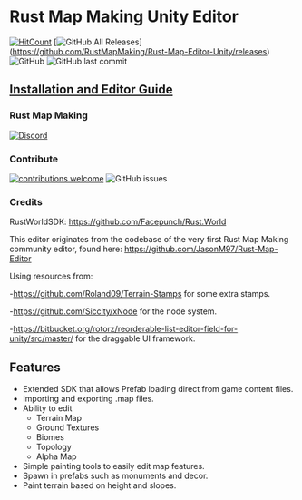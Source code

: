 # Rust Map Making Unity Editor
[![HitCount](http://hits.dwyl.io/Adsitoz/RustMapMaking/Rust-Map-Editor-Unity.svg)](http://hits.dwyl.io/Adsitoz/RustMapMaking/Rust-Map-Editor-Unity)
[![GitHub All Releases](https://img.shields.io/github/downloads/RustMapMaking/Rust-Map-Editor-Unity/total.svg)]
(https://github.com/RustMapMaking/Rust-Map-Editor-Unity/releases)
![GitHub](https://img.shields.io/github/license/RustMapMaking/Rust-Map-Editor-Unity.svg)
![GitHub last commit](https://img.shields.io/github/last-commit/RustMapMaking/Rust-Map-Editor-Unity.svg)

## [Installation and Editor Guide](https://github.com/RustMapMaking/Rust-Map-Editor-Unity/wiki/Unity-Editor-Guide)
### Rust Map Making
[![Discord](https://img.shields.io/discord/503695639918411788.svg?label=Discord)](https://discord.gg/HPmTWVa)
### Contribute

[![contributions welcome](https://img.shields.io/badge/contributions-welcome-brightgreen.svg?style=flat)](https://github.com/RustMapMaking/Rust-Map-Editor-Unity/issues)
![GitHub issues](https://img.shields.io/github/issues/RustMapMaking/Rust-Map-Editor-Unity.svg)

### Credits
RustWorldSDK: https://github.com/Facepunch/Rust.World

This editor originates from the codebase of the very first Rust Map Making community editor, found here: https://github.com/JasonM97/Rust-Map-Editor

Using resources from:

-https://github.com/Roland09/Terrain-Stamps for some extra stamps.

-https://github.com/Siccity/xNode for the node system.

-https://bitbucket.org/rotorz/reorderable-list-editor-field-for-unity/src/master/ for the draggable UI framework.


## Features
- Extended SDK that allows Prefab loading direct from game content files.
- Importing and exporting .map files.
- Ability to edit
  - Terrain Map
  - Ground Textures
  - Biomes
  - Topology
  - Alpha Map
- Simple painting tools to easily edit map features.
- Spawn in prefabs such as monuments and decor.
- Paint terrain based on height and slopes.
